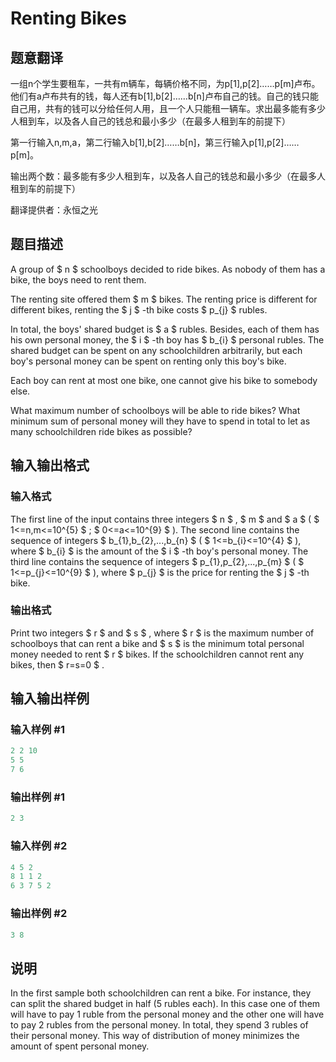 # Renting Bikes

## 题意翻译

一组n个学生要租车，一共有m辆车，每辆价格不同，为p[1],p[2]……p[m]卢布。他们有a卢布共有的钱，每人还有b[1],b[2]……b[n]卢布自己的钱。自己的钱只能自己用，共有的钱可以分给任何人用，且一个人只能租一辆车。求出最多能有多少人租到车，以及各人自己的钱总和最小多少（在最多人租到车的前提下）

第一行输入n,m,a，第二行输入b[1],b[2]……b[n]，第三行输入p[1],p[2]……p[m]。

输出两个数：最多能有多少人租到车，以及各人自己的钱总和最小多少（在最多人租到车的前提下）

翻译提供者：永恒之光

## 题目描述

A group of $ n $ schoolboys decided to ride bikes. As nobody of them has a bike, the boys need to rent them.

The renting site offered them $ m $ bikes. The renting price is different for different bikes, renting the $ j $ -th bike costs $ p_{j} $ rubles.

In total, the boys' shared budget is $ a $ rubles. Besides, each of them has his own personal money, the $ i $ -th boy has $ b_{i} $ personal rubles. The shared budget can be spent on any schoolchildren arbitrarily, but each boy's personal money can be spent on renting only this boy's bike.

Each boy can rent at most one bike, one cannot give his bike to somebody else.

What maximum number of schoolboys will be able to ride bikes? What minimum sum of personal money will they have to spend in total to let as many schoolchildren ride bikes as possible?

## 输入输出格式

### 输入格式

The first line of the input contains three integers $ n $ , $ m $ and $ a $ ( $ 1<=n,m<=10^{5} $ ; $ 0<=a<=10^{9} $ ). The second line contains the sequence of integers $ b_{1},b_{2},...,b_{n} $ ( $ 1<=b_{i}<=10^{4} $ ), where $ b_{i} $ is the amount of the $ i $ -th boy's personal money. The third line contains the sequence of integers $ p_{1},p_{2},...,p_{m} $ ( $ 1<=p_{j}<=10^{9} $ ), where $ p_{j} $ is the price for renting the $ j $ -th bike.

### 输出格式

Print two integers $ r $ and $ s $ , where $ r $ is the maximum number of schoolboys that can rent a bike and $ s $ is the minimum total personal money needed to rent $ r $ bikes. If the schoolchildren cannot rent any bikes, then $ r=s=0 $ .

## 输入输出样例

### 输入样例 #1

```cpp
2 2 10
5 5
7 6

```
### 输出样例 #1

```cpp
2 3

```
### 输入样例 #2

```cpp
4 5 2
8 1 1 2
6 3 7 5 2

```
### 输出样例 #2

```cpp
3 8

```
## 说明

In the first sample both schoolchildren can rent a bike. For instance, they can split the shared budget in half (5 rubles each). In this case one of them will have to pay 1 ruble from the personal money and the other one will have to pay 2 rubles from the personal money. In total, they spend 3 rubles of their personal money. This way of distribution of money minimizes the amount of spent personal money.

